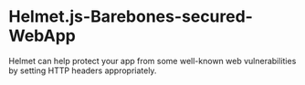 # Helmet.js-Barebones-secured-WebApp
Helmet can help protect your app from some well-known web vulnerabilities by setting HTTP headers appropriately.
